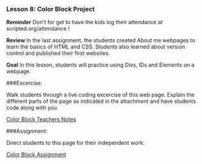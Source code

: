 ### Lesson 8: Color Block Project

**Reminder** Don't for get to have the kids log their attendance at scripted.org/attendance !

**Review** In the last assignment, the students created About me webpages to learn the basics of HTML and CSS.  Students also learned about version control and published their first websites.

**Goal** In this lesson, students will practice using Divs, IDs and Elements on a webpage.

###Excercise:

Walk students through a live coding excercise of this web page.  Explain the different parts of the page as indicated in the attachment and have students code along with you.

[Color Block Teachers Notes](teachersnotes/color_block_teachers_notes.pdf)

###Assignment:

Direct students to this page for their independent work:

[Color Block Assignment](https://github.com/ScriptEdcurriculum/curriculum/blob/master/lessons/08_color_block_lesson/student-template/color_block_hw.md)
